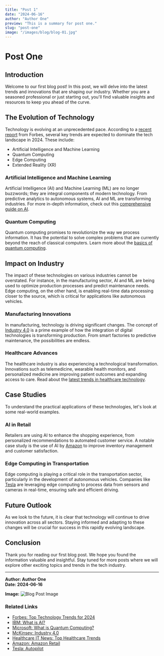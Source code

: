 ```yaml
---
title: "Post 1"
date: "2024-06-16"
author: "Author One"
preview: "This is a summary for post one."
slug: "post-one"
image: "/images/blog/blog-01.jpg"
---
```


# Post One

## Introduction

Welcome to our first blog post! In this post, we will delve into the latest trends and innovations that are shaping our industry. Whether you are a seasoned professional or just starting out, you'll find valuable insights and resources to keep you ahead of the curve.

## The Evolution of Technology

Technology is evolving at an unprecedented pace. According to a [recent report](https://www.forbes.com/sites/forbestechcouncil/2023/06/01/top-technology-trends-for-2024/) from Forbes, several key trends are expected to dominate the tech landscape in 2024. These include:

- Artificial Intelligence and Machine Learning
- Quantum Computing
- Edge Computing
- Extended Reality (XR)

### Artificial Intelligence and Machine Learning

Artificial Intelligence (AI) and Machine Learning (ML) are no longer buzzwords; they are integral components of modern technology. From predictive analytics to autonomous systems, AI and ML are transforming industries. For more in-depth information, check out this [comprehensive guide on AI](https://www.ibm.com/artificial-intelligence/what-is-ai).

### Quantum Computing

Quantum computing promises to revolutionize the way we process information. It has the potential to solve complex problems that are currently beyond the reach of classical computers. Learn more about the [basics of quantum computing](https://www.microsoft.com/en-us/quantum/what-is-quantum-computing).

## Impact on Industry

The impact of these technologies on various industries cannot be overstated. For instance, in the manufacturing sector, AI and ML are being used to optimize production processes and predict maintenance needs. Edge computing, on the other hand, is enabling real-time data processing closer to the source, which is critical for applications like autonomous vehicles.

### Manufacturing Innovations

In manufacturing, technology is driving significant changes. The concept of [Industry 4.0](https://www.mckinsey.com/business-functions/operations/our-insights/industry-4-0-how-to-navigate-digitization-of-the-manufacturing-sector) is a prime example of how the integration of digital technologies is transforming production. From smart factories to predictive maintenance, the possibilities are endless.

### Healthcare Advances

The healthcare industry is also experiencing a technological transformation. Innovations such as telemedicine, wearable health monitors, and personalized medicine are improving patient outcomes and expanding access to care. Read about the [latest trends in healthcare technology](https://www.healthcareitnews.com/news/5-top-healthcare-trends-watch-2024).

## Case Studies

To understand the practical applications of these technologies, let's look at some real-world examples.

### AI in Retail

Retailers are using AI to enhance the shopping experience, from personalized recommendations to automated customer service. A notable case study is the use of AI by [Amazon](https://www.aboutamazon.com/what-we-do/amazon-retail) to improve inventory management and customer satisfaction.

### Edge Computing in Transportation

Edge computing is playing a critical role in the transportation sector, particularly in the development of autonomous vehicles. Companies like [Tesla](https://www.tesla.com/autopilot) are leveraging edge computing to process data from sensors and cameras in real-time, ensuring safe and efficient driving.

## Future Outlook

As we look to the future, it is clear that technology will continue to drive innovation across all sectors. Staying informed and adapting to these changes will be crucial for success in this rapidly evolving landscape.

## Conclusion

Thank you for reading our first blog post. We hope you found the information valuable and insightful. Stay tuned for more posts where we will explore other exciting topics and trends in the tech industry.

---

**Author: Author One**  
**Date: 2024-06-16**

**Image:** ![Blog Post Image](/images/blog/blog-01.jpg)

### Related Links

- [Forbes: Top Technology Trends for 2024](https://www.forbes.com/sites/forbestechcouncil/2023/06/01/top-technology-trends-for-2024/)
- [IBM: What is AI?](https://www.ibm.com/artificial-intelligence/what-is-ai)
- [Microsoft: What is Quantum Computing?](https://www.microsoft.com/en-us/quantum/what-is-quantum-computing)
- [McKinsey: Industry 4.0](https://www.mckinsey.com/business-functions/operations/our-insights/industry-4-0-how-to-navigate-digitization-of-the-manufacturing-sector)
- [Healthcare IT News: Top Healthcare Trends](https://www.healthcareitnews.com/news/5-top-healthcare-trends-watch-2024)
- [Amazon: Amazon Retail](https://www.aboutamazon.com/what-we-do/amazon-retail)
- [Tesla: Autopilot](https://www.tesla.com/autopilot)
